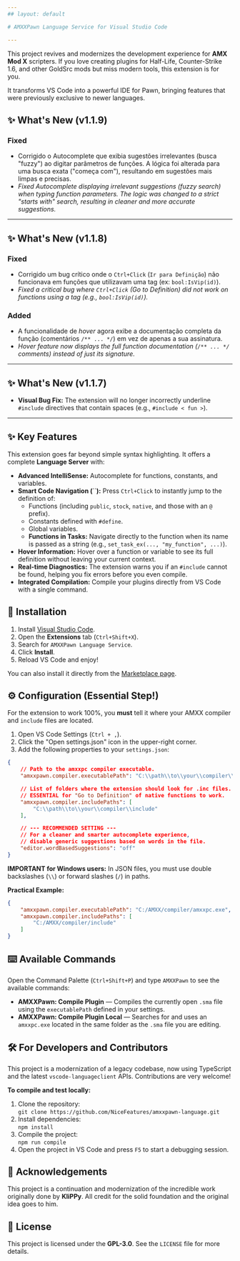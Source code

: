 ```yaml
---
## layout: default

# AMXXPawn Language Service for Visual Studio Code

---
```


This project revives and modernizes the development experience for **AMX Mod X** scripters. If you love creating plugins for Half-Life, Counter-Strike 1.6, and other GoldSrc mods but miss modern tools, this extension is for you.

It transforms VS Code into a powerful IDE for Pawn, bringing features that were previously exclusive to newer languages.

## ✨ What's New (v1.1.9)
### Fixed
- Corrigido o Autocomplete que exibia sugestões irrelevantes (busca "fuzzy") ao digitar parâmetros de funções. A lógica foi alterada para uma busca exata ("começa com"), resultando em sugestões mais limpas e precisas.
- *Fixed Autocomplete displaying irrelevant suggestions (fuzzy search) when typing function parameters. The logic was changed to a strict "starts with" search, resulting in cleaner and more accurate suggestions.*

---

## ✨ What's New (v1.1.8)

### Fixed
- Corrigido um bug crítico onde o `Ctrl+Click` (`Ir para Definição`) não funcionava em funções que utilizavam uma tag (ex: `bool:IsVip(id)`).
- *Fixed a critical bug where `Ctrl+Click` (Go to Definition) did not work on functions using a tag (e.g., `bool:IsVip(id)`).*
### Added
- A funcionalidade de *hover* agora exibe a documentação completa da função (comentários `/** ... */`) em vez de apenas a sua assinatura.
- *Hover feature now displays the full function documentation (`/** ... */` comments) instead of just its signature.*

---

## ✨ What's New (v1.1.7)

- **Visual Bug Fix:** The extension will no longer incorrectly underline `#include` directives that contain spaces (e.g., `#include < fun >`).

---

## ✨ Key Features

This extension goes far beyond simple syntax highlighting. It offers a complete **Language Server** with:

- **Advanced IntelliSense:** Autocomplete for functions, constants, and variables.
- **Smart Code Navigation (**``**):** Press `Ctrl+Click` to instantly jump to the definition of:
  - Functions (including `public`, `stock`, `native`, and those with an `@` prefix).
  - Constants defined with `#define`.
  - Global variables.
  - **Functions in Tasks:** Navigate directly to the function when its name is passed as a string (e.g., `set_task_ex(..., "my_function", ...)`).
- **Hover Information:** Hover over a function or variable to see its full definition without leaving your current context.
- **Real-time Diagnostics:** The extension warns you if an `#include` cannot be found, helping you fix errors before you even compile.
- **Integrated Compilation:** Compile your plugins directly from VS Code with a single command.

## 🚀 Installation

1. Install [Visual Studio Code](https://code.visualstudio.com/).
2. Open the **Extensions** tab (`Ctrl+Shift+X`).
3. Search for `AMXXPawn Language Service`.
4. Click **Install**.
5. Reload VS Code and enjoy!

You can also install it directly from the [Marketplace page](https://marketplace.visualstudio.com/items?itemName=iceeedR.amxx-pawn-language-editor).

## ⚙️ Configuration (Essential Step!)

For the extension to work 100%, you **must** tell it where your AMXX compiler and `include` files are located.

1. Open VS Code Settings (`Ctrl + ,`).
2. Click the "Open settings.json" icon in the upper-right corner.
3. Add the following properties to your `settings.json`:

```json
{
    // Path to the amxxpc compiler executable.
    "amxxpawn.compiler.executablePath": "C:\\path\\to\\your\\compiler\\amxxpc.exe",

    // List of folders where the extension should look for .inc files.
    // ESSENTIAL for "Go to Definition" of native functions to work.
    "amxxpawn.compiler.includePaths": [
        "C:\\path\\to\\your\\compiler\\include"
    ],

    // --- RECOMMENDED SETTING ---
    // For a cleaner and smarter autocomplete experience,
    // disable generic suggestions based on words in the file.
    "editor.wordBasedSuggestions": "off"
}
```

**IMPORTANT for Windows users:** In JSON files, you must use double backslashes (`\\`) or forward slashes (`/`) in paths.

**Practical Example:**

```json
{
    "amxxpawn.compiler.executablePath": "C:/AMXX/compiler/amxxpc.exe",
    "amxxpawn.compiler.includePaths": [
        "C:/AMXX/compiler/include"
    ]
}
```

## ⌨️ Available Commands

Open the Command Palette (`Ctrl+Shift+P`) and type `AMXXPawn` to see the available commands:

- **AMXXPawn: Compile Plugin** — Compiles the currently open `.sma` file using the `executablePath` defined in your settings.
- **AMXXPawn: Compile Plugin Local** — Searches for and uses an `amxxpc.exe` located in the same folder as the `.sma` file you are editing.

## 🛠️ For Developers and Contributors

This project is a modernization of a legacy codebase, now using TypeScript and the latest `vscode-languageclient` APIs. Contributions are very welcome!

**To compile and test locally:**

1. Clone the repository:  
   `git clone https://github.com/NiceFeatures/amxxpawn-language.git`
2. Install dependencies:  
   `npm install`
3. Compile the project:  
   `npm run compile`
4. Open the project in VS Code and press `F5` to start a debugging session.

## 🙏 Acknowledgements

This project is a continuation and modernization of the incredible work originally done by **KliPPy**. All credit for the solid foundation and the original idea goes to him.

## 📄 License

This project is licensed under the **GPL-3.0**. See the `LICENSE` file for more details.
